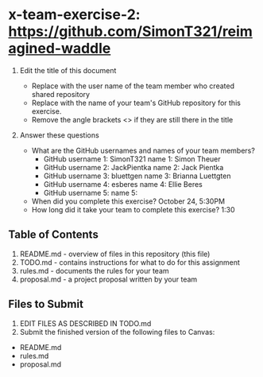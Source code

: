 # x-team-exercise-2: https://github.com/SimonT321/reimagined-waddle

1. Edit the title of this document
   * Replace <UserName> with the user name of the team member who created shared repository
   * Replace <GitHubRepositoryName> with the name of your team's GitHub repository for this exercise.
   * Remove the angle brackets <> if they are still there in the title

2. Answer these questions
   * What are the GitHub usernames and names of your team members?
       * GitHub username 1: SimonT321      name 1: Simon Theuer
       * GitHub username 2: JackPientka    name 2: Jack Pientka
       * GitHub username 3: bluettgen      name 3: Brianna Luettgten
       * GitHub username 4: esberes        name 4: Ellie Beres
       * GitHub username 5:       name 5:
   * When did you complete this exercise? 
   October 24, 5:30PM
   * How long did it take your team to complete this exercise? 
   1:30

## Table of Contents

1. README.md - overview of files in this repository (this file)
2. TODO.md - contains instructions for what to do for this assignment
3. rules.md - documents the rules for your team
4. proposal.md - a project proposal written by your team

## Files to Submit

1. EDIT FILES AS DESCRIBED IN TODO.md
2. Submit the finished version of the following files to Canvas:

* README.md
* rules.md
* proposal.md
